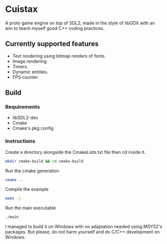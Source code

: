 # Cuistax
A proto game engine on top of SDL2, made in the style of libGDX with an aim to teach myself good C++ coding practices.
## Currently supported features
* Text rendering using bitmap renders of fonts.
* Image rendering.
* Timers.
* Dynamic entities.
* FPS counter.
## Build
### Requirements
* libSDL2-dev
* Cmake
* Cmake's pkg config
### Instructions
Create a directory alongside the CmakeLists.txt file then cd inside it.
```bash
mkdir cmake-build && cd cmake-build
```
Run the cmake generation
```bash
cmake ..
```
Compile the example
```bash
make -j
```
Run the main executable
```bash
./main
```
I managed to build it on Windows with no adaptation needed using MSYS2's packages.
But please, do not harm yourself and do C/C++ development on Windows.


